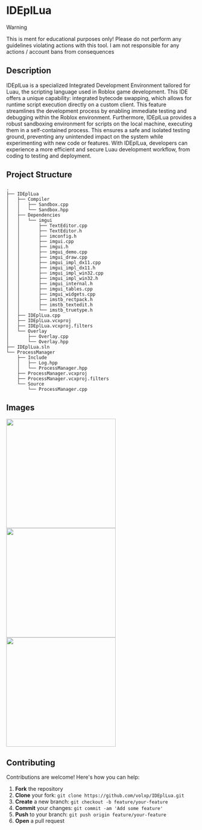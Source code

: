 # IDEplLua
> [!WARNING]
> This is ment for educational purposes only! Please do not perform any guidelines violating actions with this tool.
> I am not responsible for any actions / account bans from consequences


##  Description

IDEplLua is a specialized Integrated Development Environment tailored for Luau, the scripting language used in Roblox game development. This IDE offers a unique capability: integrated bytecode swapping, which allows for runtime script execution directly on a custom client. This feature streamlines the development process by enabling immediate testing and debugging within the Roblox environment. Furthermore, IDEplLua provides a robust sandboxing environment for scripts on the local machine, executing them in a self-contained process. This ensures a safe and isolated testing ground, preventing any unintended impact on the system while experimenting with new code or features. With IDEplLua, developers can experience a more efficient and secure Luau development workflow, from coding to testing and deployment.

## Project Structure

```
.
├── IDEplLua
│   ├── Compiler
│   │   ├── Sandbox.cpp
│   │   └── Sandbox.hpp
│   ├── Dependencies
│   │   └── imgui
│   │       ├── TextEditor.cpp
│   │       ├── TextEditor.h
│   │       ├── imconfig.h
│   │       ├── imgui.cpp
│   │       ├── imgui.h
│   │       ├── imgui_demo.cpp
│   │       ├── imgui_draw.cpp
│   │       ├── imgui_impl_dx11.cpp
│   │       ├── imgui_impl_dx11.h
│   │       ├── imgui_impl_win32.cpp
│   │       ├── imgui_impl_win32.h
│   │       ├── imgui_internal.h
│   │       ├── imgui_tables.cpp
│   │       ├── imgui_widgets.cpp
│   │       ├── imstb_rectpack.h
│   │       ├── imstb_textedit.h
│   │       └── imstb_truetype.h
│   ├── IDEplLua.cpp
│   ├── IDEplLua.vcxproj
│   ├── IDEplLua.vcxproj.filters
│   └── Overlay
│       ├── Overlay.cpp
│       └── Overlay.hpp
├── IDEplLua.sln
└── ProcessManager
    ├── Include
    │   ├── Log.hpp
    │   └── ProcessManager.hpp
    ├── ProcessManager.vcxproj
    ├── ProcessManager.vcxproj.filters
    └── Source
        └── ProcessManager.cpp
```
## Images

<p float="left">
  <img src="https://github.com/user-attachments/assets/3ad0a51a-9851-4f62-a540-01856e98720f" width="290" />
  <img src="https://github.com/user-attachments/assets/37b595e1-f8b6-4a38-a444-3e6e39b1b482" width="290" />
  <img src="https://github.com/user-attachments/assets/85177621-f1f4-4a59-b9e6-a9293337db21" width="290" />
</p>

##  Contributing

Contributions are welcome! Here's how you can help:

1. **Fork** the repository
2. **Clone** your fork: `git clone https://github.com/volxp/IDEplLua.git`
3. **Create** a new branch: `git checkout -b feature/your-feature`
4. **Commit** your changes: `git commit -am 'Add some feature'`
5. **Push** to your branch: `git push origin feature/your-feature`
6. **Open** a pull request

